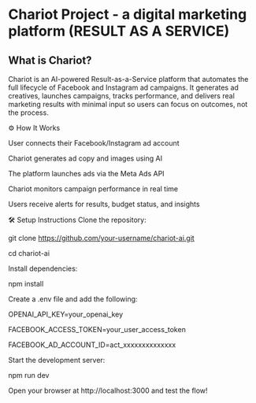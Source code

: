 # Chariot Project - a digital marketing platform (RESULT AS A SERVICE)

## What is Chariot?
Chariot is an AI-powered Result-as-a-Service platform that automates the full lifecycle of Facebook and Instagram ad campaigns. It generates ad creatives, launches campaigns, tracks performance, and delivers real marketing results with minimal input so users can focus on outcomes, not the process.

⚙️ How It Works

User connects their Facebook/Instagram ad account

Chariot generates ad copy and images using AI

The platform launches ads via the Meta Ads API

Chariot monitors campaign performance in real time

Users receive alerts for results, budget status, and insights


🛠️ Setup Instructions
Clone the repository:


git clone https://github.com/your-username/chariot-ai.git

cd chariot-ai

Install dependencies:

npm install

Create a .env file and add the following:


OPENAI_API_KEY=your_openai_key

FACEBOOK_ACCESS_TOKEN=your_user_access_token

FACEBOOK_AD_ACCOUNT_ID=act_xxxxxxxxxxxxxx

Start the development server:

npm run dev

Open your browser at http://localhost:3000 and test the flow!

